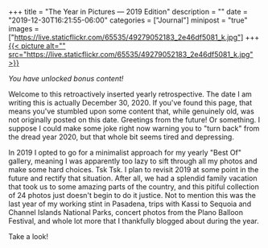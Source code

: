 +++
title = "The Year in Pictures — 2019 Edition"
description = ""
date = "2019-12-30T16:21:55-06:00"
categories = ["Journal"]
minipost = "true"
images = ["https://live.staticflickr.com/65535/49279052183_2e46df5081_k.jpg"]
+++
[{{< picture alt="" src="https://live.staticflickr.com/65535/49279052183_2e46df5081_k.jpg" >}}](https://www.flickr.com/photos/tobyjmarks/albums/72157712375623937/with/49279052183/)

*You have unlocked bonus content!*

Welcome to this retroactively inserted yearly retrospective. The date I am writing this is actually December 30, 2020. If you've found this page, that means you've stumbled upon some content that, while genuinely old, was not originally posted on this date. Greetings from the future! Or something. I suppose I could make some joke right now warning you to "turn back" from the dread year 2020, but that whole bit seems tired and depressing.

In 2019 I opted to go for a minimalist approach for my yearly "Best Of" gallery, meaning I was apparently too lazy to sift through all my photos and make some hard choices. Tsk Tsk. I plan to revisit 2019 at some point in the future and rectify that situation. After all, we had a splendid family vacation that took us to some amazing parts of the country, and this pitiful collection of 24 photos just doesn't begin to do it justice. Not to mention this was the last year of my working stint in Pasadena, trips with Kassi to Sequoia and Channel Islands National Parks, concert photos from the Plano Balloon Festival, and whole lot more that I thankfully blogged about during the year.

Take a look!
